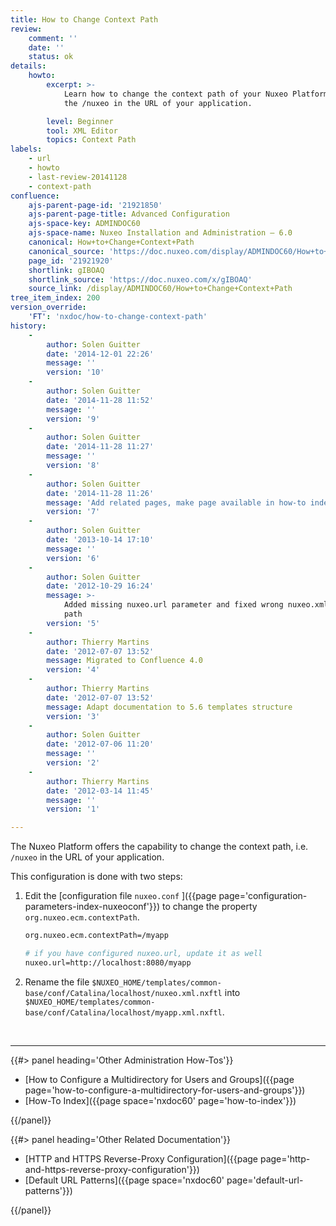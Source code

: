 ```yaml
---
title: How to Change Context Path
review:
    comment: ''
    date: ''
    status: ok
details:
    howto:
        excerpt: >-
            Learn how to change the context path of your Nuxeo Platform, i.e.
            the /nuxeo in the URL of your application.

        level: Beginner
        tool: XML Editor
        topics: Context Path
labels:
    - url
    - howto
    - last-review-20141128
    - context-path
confluence:
    ajs-parent-page-id: '21921850'
    ajs-parent-page-title: Advanced Configuration
    ajs-space-key: ADMINDOC60
    ajs-space-name: Nuxeo Installation and Administration — 6.0
    canonical: How+to+Change+Context+Path
    canonical_source: 'https://doc.nuxeo.com/display/ADMINDOC60/How+to+Change+Context+Path'
    page_id: '21921920'
    shortlink: gIBOAQ
    shortlink_source: 'https://doc.nuxeo.com/x/gIBOAQ'
    source_link: /display/ADMINDOC60/How+to+Change+Context+Path
tree_item_index: 200
version_override:
    'FT': 'nxdoc/how-to-change-context-path'
history:
    -
        author: Solen Guitter
        date: '2014-12-01 22:26'
        message: ''
        version: '10'
    -
        author: Solen Guitter
        date: '2014-11-28 11:52'
        message: ''
        version: '9'
    -
        author: Solen Guitter
        date: '2014-11-28 11:27'
        message: ''
        version: '8'
    -
        author: Solen Guitter
        date: '2014-11-28 11:26'
        message: 'Add related pages, make page available in how-to index'
        version: '7'
    -
        author: Solen Guitter
        date: '2013-10-14 17:10'
        message: ''
        version: '6'
    -
        author: Solen Guitter
        date: '2012-10-29 16:24'
        message: >-
            Added missing nuxeo.url parameter and fixed wrong nuxeo.xml.nxftl
            path
        version: '5'
    -
        author: Thierry Martins
        date: '2012-07-07 13:52'
        message: Migrated to Confluence 4.0
        version: '4'
    -
        author: Thierry Martins
        date: '2012-07-07 13:52'
        message: Adapt documentation to 5.6 templates structure
        version: '3'
    -
        author: Solen Guitter
        date: '2012-07-06 11:20'
        message: ''
        version: '2'
    -
        author: Thierry Martins
        date: '2012-03-14 11:45'
        message: ''
        version: '1'

---
```

The Nuxeo Platform offers the capability to change the context path, i.e. `/nuxeo` in the URL of your application.

This configuration is done with two steps:

1.  Edit the [configuration file `nuxeo.conf` ]({{page page='configuration-parameters-index-nuxeoconf'}}) to change the property `org.nuxeo.ecm.contextPath`.

    ```bash
    org.nuxeo.ecm.contextPath=/myapp

    # if you have configured nuxeo.url, update it as well
    nuxeo.url=http://localhost:8080/myapp
    ```

2.  Rename the file `$NUXEO_HOME/templates/common-base/conf/Catalina/localhost/nuxeo.xml.nxftl` into `$NUXEO_HOME/templates/common-base/conf/Catalina/localhost/myapp.xml.nxftl`.

&nbsp;

* * *

<div class="row" data-equalizer data-equalize-on="medium"><div class="column medium-6">{{#> panel heading='Other Administration How-Tos'}}

*   [How to Configure a Multidirectory for Users and Groups]({{page page='how-to-configure-a-multidirectory-for-users-and-groups'}})
*   [How-To Index]({{page space='nxdoc60' page='how-to-index'}})

{{/panel}}</div><div class="column medium-6">{{#> panel heading='Other Related Documentation'}}

*   [HTTP and HTTPS Reverse-Proxy Configuration]({{page page='http-and-https-reverse-proxy-configuration'}})
*   [Default URL Patterns]({{page space='nxdoc60' page='default-url-patterns'}})

{{/panel}}</div></div>
